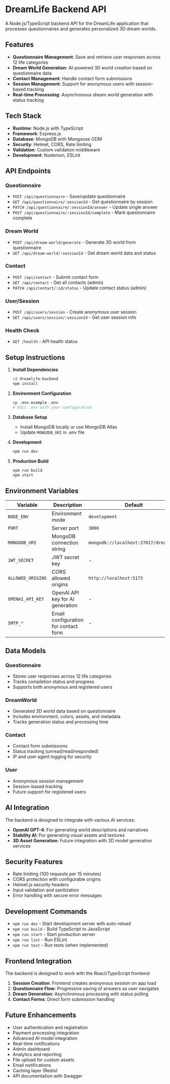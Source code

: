 # DreamLife Backend API

A Node.js/TypeScript backend API for the DreamLife application that processes questionnaires and generates personalized 3D dream worlds.

## Features

- **Questionnaire Management**: Save and retrieve user responses across 12 life categories
- **Dream World Generation**: AI-powered 3D world creation based on questionnaire data
- **Contact Management**: Handle contact form submissions
- **Session Management**: Support for anonymous users with session-based tracking
- **Real-time Processing**: Asynchronous dream world generation with status tracking

## Tech Stack

- **Runtime**: Node.js with TypeScript
- **Framework**: Express.js
- **Database**: MongoDB with Mongoose ODM
- **Security**: Helmet, CORS, Rate limiting
- **Validation**: Custom validation middleware
- **Development**: Nodemon, ESLint

## API Endpoints

### Questionnaire
- `POST /api/questionnaire` - Save/update questionnaire
- `GET /api/questionnaire/:sessionId` - Get questionnaire by session
- `PATCH /api/questionnaire/:sessionId/answer` - Update single answer
- `POST /api/questionnaire/:sessionId/complete` - Mark questionnaire complete

### Dream World
- `POST /api/dream-world/generate` - Generate 3D world from questionnaire
- `GET /api/dream-world/:sessionId` - Get dream world data and status

### Contact
- `POST /api/contact` - Submit contact form
- `GET /api/contact` - Get all contacts (admin)
- `PATCH /api/contact/:id/status` - Update contact status (admin)

### User/Session
- `POST /api/users/session` - Create anonymous user session
- `GET /api/users/session/:sessionId` - Get user session info

### Health Check
- `GET /health` - API health status

## Setup Instructions

1. **Install Dependencies**
   ```bash
   cd dreamlife-backend
   npm install
   ```

2. **Environment Configuration**
   ```bash
   cp .env.example .env
   # Edit .env with your configuration
   ```

3. **Database Setup**
   - Install MongoDB locally or use MongoDB Atlas
   - Update `MONGODB_URI` in .env file

4. **Development**
   ```bash
   npm run dev
   ```

5. **Production Build**
   ```bash
   npm run build
   npm start
   ```

## Environment Variables

| Variable | Description | Default |
|----------|-------------|---------|
| `NODE_ENV` | Environment mode | `development` |
| `PORT` | Server port | `3000` |
| `MONGODB_URI` | MongoDB connection string | `mongodb://localhost:27017/dreamlife` |
| `JWT_SECRET` | JWT secret key | - |
| `ALLOWED_ORIGINS` | CORS allowed origins | `http://localhost:5173` |
| `OPENAI_API_KEY` | OpenAI API key for AI generation | - |
| `SMTP_*` | Email configuration for contact form | - |

## Data Models

### Questionnaire
- Stores user responses across 12 life categories
- Tracks completion status and progress
- Supports both anonymous and registered users

### DreamWorld
- Generated 3D world data based on questionnaire
- Includes environment, colors, assets, and metadata
- Tracks generation status and processing time

### Contact
- Contact form submissions
- Status tracking (unread/read/responded)
- IP and user agent logging for security

### User
- Anonymous session management
- Session-based tracking
- Future support for registered users

## AI Integration

The backend is designed to integrate with various AI services:

- **OpenAI GPT-4**: For generating world descriptions and narratives
- **Stability AI**: For generating visual assets and textures
- **3D Asset Generation**: Future integration with 3D model generation services

## Security Features

- Rate limiting (100 requests per 15 minutes)
- CORS protection with configurable origins
- Helmet.js security headers
- Input validation and sanitization
- Error handling with secure error messages

## Development Commands

- `npm run dev` - Start development server with auto-reload
- `npm run build` - Build TypeScript to JavaScript
- `npm run start` - Start production server
- `npm run lint` - Run ESLint
- `npm run test` - Run tests (when implemented)

## Frontend Integration

The backend is designed to work with the React/TypeScript frontend:

1. **Session Creation**: Frontend creates anonymous session on app load
2. **Questionnaire Flow**: Progressive saving of answers as user navigates
3. **Dream Generation**: Asynchronous processing with status polling
4. **Contact Forms**: Direct form submission handling

## Future Enhancements

- User authentication and registration
- Payment processing integration
- Advanced AI model integration
- Real-time notifications
- Admin dashboard
- Analytics and reporting
- File upload for custom assets
- Email notifications
- Caching layer (Redis)
- API documentation with Swagger
